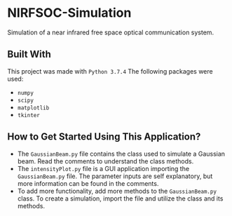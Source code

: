 # NIRFSOC-Simulation
Simulation of a near infrared free space optical communication system.

## Built With
This project was made with `Python 3.7.4`
The following packages were used:
* `numpy`
* `scipy`
* `matplotlib`
* `tkinter`

## How to Get Started Using This Application?
- The `GaussianBeam.py` file contains the class used to simulate a Gaussian beam.
  Read the comments to understand the class methods.
- The `intensityPlot.py` file is a GUI application importing the `GaussianBeam.py`
  file. The parameter inputs are self explanatory, but more information can be found
  in the comments.
- To add more functionality, add more methods to the `GaussianBeam.py` class. To
  create a simulation, import the file and utilize the class and its methods.

